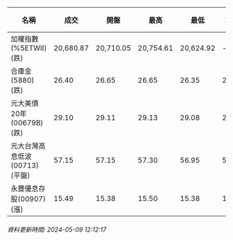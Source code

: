 | 名稱 | 成交 | 開盤 | 最高 | 最低 | 均價 | 成交金額(億) | 昨收 | 漲跌幅 | 漲跌 | 總量 | 昨量 | 振幅 |
| -------- | -------- | -------- | -------- |-------- | -------- | -------- |-------- |-------- |-------- | -------- | -------- |-------- |
|加權指數(%5ETWII) (跌)|20,680.87|20,710.05|20,754.61|20,624.92|-|3,114.02|20,700.51|0.09%|19.64|6,466,078|0|0.63%|
|合庫金(5880) (跌)|26.40|26.65|26.65|26.35|26.50|1.28|26.70|1.12%|0.30|4,846|7,636|1.12%|
|元大美債20年(00679B) (跌)|29.10|29.11|29.13|29.08|29.10|9.32|29.28|0.61%|0.18|32,030|44,404|0.17%|
|元大台灣高息低波(00713) (平盤)|57.15|57.15|57.30|56.95|57.11|1.47|57.15|0.00%|0.00|2,567|4,005|0.61%|
|永豐優息存股(00907) (漲)|15.49|15.38|15.50|15.38|15.43|0.386|15.36|0.85%|0.13|2,497|1,088|0.78%|
###### 資料更新時間: 2024-05-09 12:12:17